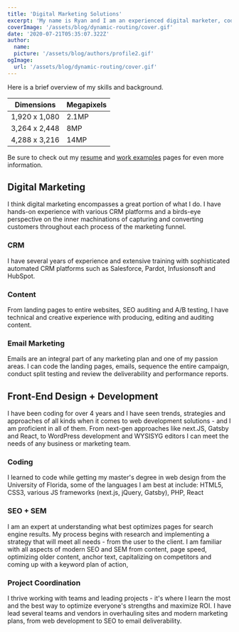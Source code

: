 ```yaml
---
title: 'Digital Marketing Solutions'
excerpt: 'My name is Ryan and I am an experienced digital marketer, coder and CRM expert. Welcome to my website and portfolio. I am excited to share my work and experiences with you. Pardon my dust, I am currently deploying this app.'
coverImage: '/assets/blog/dynamic-routing/cover.gif'
date: '2020-07-21T05:35:07.322Z'
author:
  name:
  picture: '/assets/blog/authors/profile2.gif'
ogImage:
  url: '/assets/blog/dynamic-routing/cover.gif'
---
```


Here is a brief overview of my skills and background.

Dimensions | Megapixels
---|---
1,920 x 1,080 | 2.1MP
3,264 x 2,448 | 8MP
4,288 x 3,216 | 14MP

Be sure to check out my <a class="hover:underline text-blue-600" href="http://www.ryanjblack.io/posts/resume">resume</a> and <a class="hover:underline text-blue-600" href="http://www.ryanjblack.io/posts/about-me">work examples</a> pages for even more information.

## Digital Marketing

I think digital marketing encompasses a great portion of what I do.
I have hands-on experience with various CRM platforms and a birds-eye perspective on the inner machinations of capturing and converting customers throughout each process of the marketing funnel.

### CRM

I have several years of experience and extensive training with sophisticated automated CRM platforms such as Salesforce, Pardot, Infusionsoft and HubSpot.

### Content

From landing pages to entire websites, SEO auditing and A/B testing, I have technical and creative experience with producing, editing and auditing content.

### Email Marketing

Emails are an integral part of any marketing plan and one of my passion areas. I can code the landing pages, emails, sequence the entire campaign, conduct split testing and review the deliverability and performance reports.

## Front-End Design + Development

I have been coding for over 4 years and I have seen trends, strategies and approaches of all kinds when it comes to web development solutions - and I am proficient in all of them. From next-gen approaches like next.JS, Gatsby and React, to WordPress development and WYSISYG editors I can meet the needs of any business or marketing team.

### Coding

I learned to code while getting my master's degree in web design from the University of Florida, some of the languages I am best at include: HTML5, CSS3, various JS frameworks (next.js, jQuery, Gatsby), PHP, React

### SEO + SEM

I am an expert at understanding what best optimizes pages for search engine results. My process begins with research and implementing a strategy that will meet all needs - from the user to the client. I am familiar with all aspects of modern SEO and SEM from content, page speed, optimizing older content, anchor text,  capitalizing on competitors and coming up with a keyword plan of action,

### Project Coordination

I thrive working with teams and leading projects - it's where I learn the most and the best way to optimize everyone's strengths and maximize ROI. I have lead several teams and vendors in overhauling sites and modern marketing plans, from web development to SEO to email deliverability.
